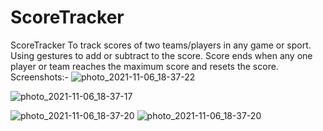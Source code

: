 # ScoreTracker
ScoreTracker
To track scores of two teams/players in any game or sport.
Using gestures to add or subtract to the score.
Score ends when any one player or team reaches the maximum score and resets the score.
Screenshots:-
![photo_2021-11-06_18-37-22](https://user-images.githubusercontent.com/84903954/140610763-fd8d2587-7c82-4265-8ac5-01bf28deafeb.jpg)

![photo_2021-11-06_18-37-17](https://user-images.githubusercontent.com/84903954/140610714-b3bc21ec-ec54-4dbc-a329-2270db919292.jpg)

![photo_2021-11-06_18-37-20](https://user-images.githubusercontent.com/84903954/140610901-d3498f90-5241-4804-b17c-dc840467d7de.jpg)
![photo_2021-11-06_18-37-20](https://user-images.githubusercontent.com/84903954/140610905-8beb158a-6c7e-4419-bde0-1b3cf40eaaf1.jpg)
